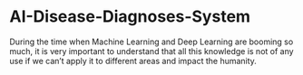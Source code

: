 # AI-Disease-Diagnoses-System
During the time when Machine Learning and Deep Learning are booming so much, it  is very important to understand that all this knowledge is not of any use if we can’t  apply it to different areas and impact the humanity.
